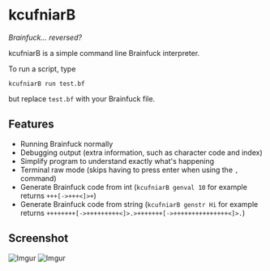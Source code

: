 # kcufniarB
*Brainfuck... reversed?*

kcufniarB is a simple command line Brainfuck interpreter.

To run a script, type
```
kcufniarB run test.bf
```
but replace `test.bf` with your Brainfuck file.

## Features

 - Running Brainfuck normally
 - Debugging output (extra information, such as character code and index)
 - Simplify program to understand exactly what's happening
 - Terminal raw mode (skips having to press enter when using the `,` command)
 - Generate Brainfuck code from int (`kcufniarB genval 10` for example returns `+++[->+++<]>+`)
 - Generate Brainfuck code from string (`kcufniarB genstr Hi` for example returns `++++++++[->+++++++++<]>.>+++++++[->+++++++++++++++<]>.`)

## Screenshot
![Imgur](http://i.imgur.com/yufbYp9.png)
![Imgur](http://i.imgur.com/MljwcTt.png)
